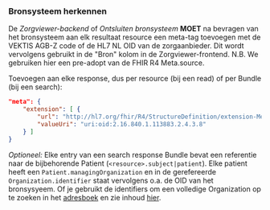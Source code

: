 ### Bronsysteem herkennen

De *Zorgviewer-backend* of *Ontsluiten bronsysteem* **MOET** na bevragen van het bronsysteem aan elk resultaat resource een meta-tag toevoegen met de VEKTIS AGB-Z code of de HL7 NL OID van de zorgaanbieder. Dit wordt vervolgens gebruikt in de "Bron" kolom in de Zorgviewer-frontend. N.B. We gebruiken hier een pre-adopt van de FHIR R4 Meta.source.

Toevoegen aan elke response, dus per resource (bij een read) of per Bundle (bij een search):
```json
"meta": {
    "extension": [ {
        "url": "http://hl7.org/fhir/R4/StructureDefinition/extension-Meta.source",
        "valueUri": "uri:oid:2.16.840.1.113883.2.4.3.8"
    } ]
}
```

*Optioneel:* Elke entry van een search response Bundle bevat een referentie naar de bijbehorende Patient (``<resource>.subject|patient``). Elke patient heeft een ``Patient.managingOrganization`` en in de gerefereerde ``Organization.identifier`` staat vervolgens o.a. de OID van het bronsysyeem. Of je gebruikt de identifiers om een volledige Organization op te zoeken in het [adresboek](zorgviewer-services.html#adressering) en zie inhoud [hier](artifacts.html#zorgviewer-services).